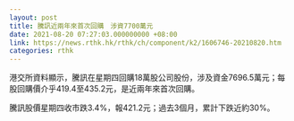 ```yaml
---
layout: post
title: 騰訊近兩年來首次回購　涉資7700萬元
date: 2021-08-20 07:27:03.000000000 +08:00
link: https://news.rthk.hk/rthk/ch/component/k2/1606746-20210820.htm
categories: rthk
---
```


港交所資料顯示，騰訊在星期四回購18萬股公司股份，涉及資金7696.5萬元；每股回購價介乎419.4至435.2元，是近兩年來首次回購。

騰訊股價星期四收市跌3.4%，報421.2元；過去3個月，累計下跌近約30%。
